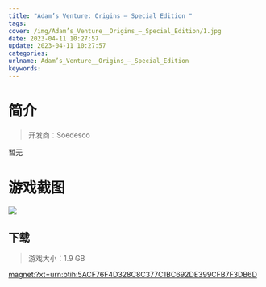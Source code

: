 ```yaml
---
title: "Adam’s Venture: Origins – Special Edition "
tags: 
cover: /img/Adam’s_Venture__Origins_–_Special_Edition/1.jpg
date: 2023-04-11 10:27:57
update: 2023-04-11 10:27:57
categories: 
urlname: Adam’s_Venture__Origins_–_Special_Edition
keywords: 
---
```

# 简介

> 开发商：Soedesco

暂无

# 游戏截图

![](/img/Adam’s_Venture__Origins_–_Special_Edition/2.jpg)


## 下载

> 游戏大小：1.9 GB

[magnet:?xt=urn:btih:5ACF76F4D328C8C377C1BC692DE399CFB7F3DB6D](magnet:?xt=urn:btih:5ACF76F4D328C8C377C1BC692DE399CFB7F3DB6D)